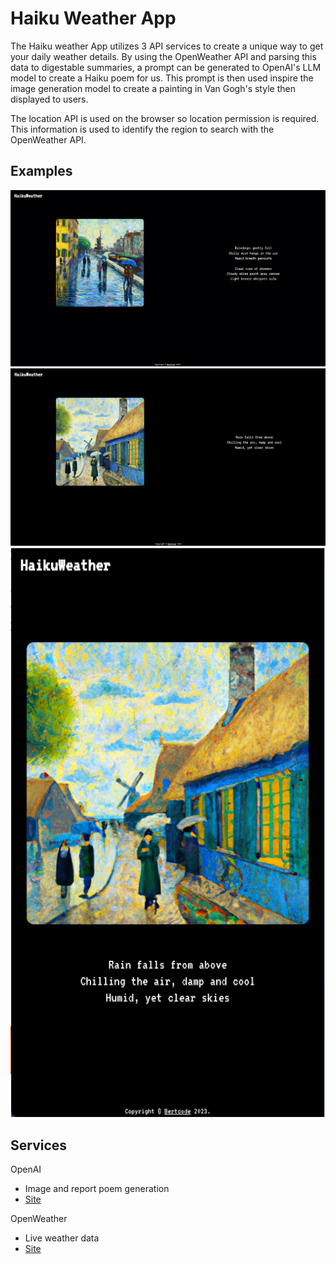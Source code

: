 # Haiku Weather App

The Haiku weather App utilizes 3 API services to create a unique way to get your daily weather details. By using the OpenWeather API and parsing this data to digestable summaries, a prompt can be generated to OpenAI's LLM model to create a Haiku poem for us. This prompt is then used inspire the image generation model to create a painting in Van Gogh's style then displayed to users.

The location API is used on the browser so location permission is required. This information is used to identify the region to search with the OpenWeather API.

## Examples

![Gif](./examples/example.gif)
![Desktop](./examples/desktop.png)
![Mobile](./examples/mobile.png)

## Services

OpenAI

- Image and report poem generation
- [Site](https://openai.com/)

OpenWeather

- Live weather data
- [Site](https://home.openweathermap.org/api_keys)
